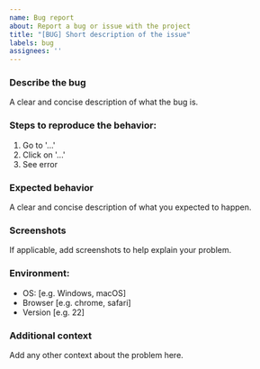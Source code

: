 ```yaml
---
name: Bug report
about: Report a bug or issue with the project
title: "[BUG] Short description of the issue"
labels: bug
assignees: ''
---
```


### Describe the bug
A clear and concise description of what the bug is.

### Steps to reproduce the behavior:
1. Go to '...'
2. Click on '...'
3. See error

### Expected behavior
A clear and concise description of what you expected to happen.

### Screenshots
If applicable, add screenshots to help explain your problem.

### Environment:
 - OS: [e.g. Windows, macOS]
 - Browser [e.g. chrome, safari]
 - Version [e.g. 22]

### Additional context
Add any other context about the problem here.
